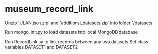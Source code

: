 # museum_record_link

Unzip 'ULAN.json.zip' and 'additional_datasets.zip' into folder '/datasets'

Run mongo_init.py to load datasets into local MongoDB database

Run RecordLink.py to link records between any two datasets
  Set class variables DATASET1 and DATASET2
